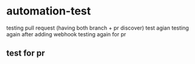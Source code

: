# automation-test
testing pull request (having both branch + pr discover)
test agian
testing again after adding webhook
testing again for pr
## test for pr
